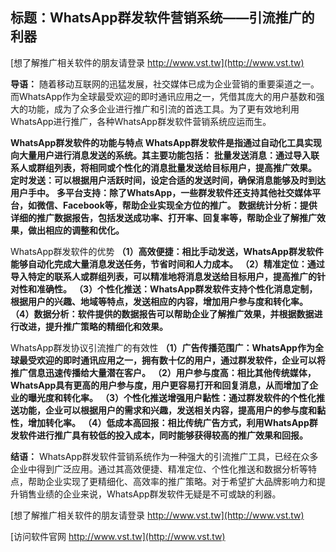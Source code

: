 ## **标题：WhatsApp群发软件营销系统——引流推广的利器**

[想了解推广相关软件的朋友请登录 http://www.vst.tw](http://www.vst.tw)

**导语：**
随着移动互联网的迅猛发展，社交媒体已成为企业营销的重要渠道之一。而WhatsApp作为全球最受欢迎的即时通讯应用之一，凭借其庞大的用户基数和强大的功能，成为了众多企业进行推广和引流的首选工具。为了更有效地利用WhatsApp进行推广，各种WhatsApp群发软件营销系统应运而生。

**WhatsApp群发软件的功能与特点 WhatsApp群发软件是指通过自动化工具实现向大量用户进行消息发送的系统。其主要功能包括：**
**批量发送消息：通过导入联系人或群组列表，将相同或个性化的消息批量发送给目标用户，提高推广效果。**
**定时发送：可以根据用户活跃时间，设定合适的发送时间，确保消息能够及时到达用户手中。**
**多平台支持：除了WhatsApp，一些群发软件还支持其他社交媒体平台，如微信、Facebook等，帮助企业实现全方位的推广。**
**数据统计分析：提供详细的推广数据报告，包括发送成功率、打开率、回复率等，帮助企业了解推广效果，做出相应的调整和优化。**

WhatsApp群发软件的优势
**（1）高效便捷：相比手动发送，WhatsApp群发软件能够自动化完成大量消息发送任务，节省时间和人力成本。**
**（2）精准定位：通过导入特定的联系人或群组列表，可以精准地将消息发送给目标用户，提高推广的针对性和准确性。**
**（3）个性化推送：WhatsApp群发软件支持个性化消息定制，根据用户的兴趣、地域等特点，发送相应的内容，增加用户参与度和转化率。**
**（4）数据分析：软件提供的数据报告可以帮助企业了解推广效果，并根据数据进行改进，提升推广策略的精细化和效果。**

WhatsApp群发协议引流推广的有效性
**（1）广告传播范围广：WhatsApp作为全球最受欢迎的即时通讯应用之一，拥有数十亿的用户，通过群发软件，企业可以将推广信息迅速传播给大量潜在客户。**
**（2）用户参与度高：相比其他传统媒体，WhatsApp具有更高的用户参与度，用户更容易打开和回复消息，从而增加了企业的曝光度和转化率。**
**（3）个性化推送增强用户黏性：通过群发软件的个性化推送功能，企业可以根据用户的需求和兴趣，发送相关内容，提高用户的参与度和黏性，增加转化率。**
**（4）低成本高回报：相比传统广告方式，利用WhatsApp群发软件进行推广具有较低的投入成本，同时能够获得较高的推广效果和回报。**

**结语：**
WhatsApp群发软件营销系统作为一种强大的引流推广工具，已经在众多企业中得到广泛应用。通过其高效便捷、精准定位、个性化推送和数据分析等特点，帮助企业实现了更精细化、高效率的推广策略。对于希望扩大品牌影响力和提升销售业绩的企业来说，WhatsApp群发软件无疑是不可或缺的利器。

[想了解推广相关软件的朋友请登录 http://www.vst.tw](http://www.vst.tw)


[访问软件官网 http://www.vst.tw](http://www.vst.tw)
